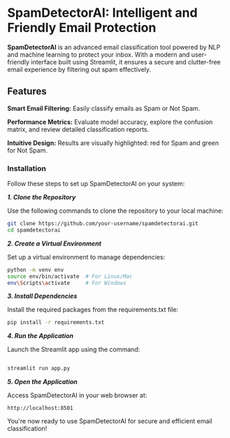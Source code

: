 # SpamDetectorAI: Intelligent and Friendly Email Protection 

**SpamDetectorAI** is an advanced email classification tool powered by NLP and machine learning to protect your inbox. With a modern and user-friendly interface built using Streamlit, it ensures a secure and clutter-free email experience by filtering out spam effectively.

## Features

**Smart Email Filtering:** Easily classify emails as Spam or Not Spam.

**Performance Metrics:** Evaluate model accuracy, explore the confusion matrix, and review detailed classification reports.

**Intuitive Design:** Results are visually highlighted: red for Spam and green for Not Spam.


### Installation

Follow these steps to set up SpamDetectorAI on your system:

***1. Clone the Repository***

Use the following commands to clone the repository to your local machine:

```bash
git clone https://github.com/your-username/spamdetectorai.git  
cd spamdetectorai
```

***2. Create a Virtual Environment***

Set up a virtual environment to manage dependencies:

```bash
python -m venv env  
source env/bin/activate  # For Linux/Mac  
env\Scripts\activate     # For Windows
```

***3. Install Dependencies***

Install the required packages from the requirements.txt file:

```bash
pip install -r requirements.txt
```

***4. Run the Application***

Launch the Streamlit app using the command:
```bash

streamlit run app.py
```

***5. Open the Application***

Access SpamDetectorAI in your web browser at:

```
http://localhost:8501
```

You're now ready to use SpamDetectorAI for secure and efficient email classification!

 

